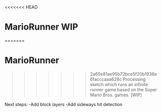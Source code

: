 <<<<<<< HEAD
# MarioRunner WIP
=======
# MarioRunner
>>>>>>> 2a65e81ae95b72bce5f20b1936e6facccaaa628c
Processing sketch which runs an infinite runner game based on the Super Mario Bros. games.
[WIP]

Next steps:
-Add block layers
-Add sideways hit detection
